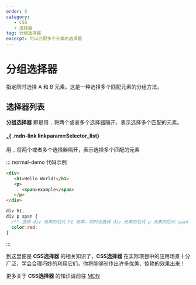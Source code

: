 ```yaml
---
order: 5
category:
   - CSS
   - 选择器 
tag: 分组选择器
excerpt: 可以匹配多个元素的选择器
---
```



<!--more-->
      


# 分组选择器
指定同时选择 A 和 B 元素。这是一种选择多个匹配元素的分组方法。
## 选择器列表
**分组选择器** 即是用 ```,``` 将两个或者多个选择器隔开，表示选择多个匹配的元素。
<Mcard>

#### [`,`][zh-link]{ .mdn-link linkparam=Selector_list}
用 `,` 将两个或者多个选择器隔开，表示选择多个匹配的元素
</Mcard>


::: normal-demo 代码示例

```html
<div>
   <h1>Hello World!</h1>
   <p>
      <span>example</span>
   </p>
</div>
```

```css
div h1,
div p span {
  /** 选择 div 元素的后代 h1 元素，同时也选择 div 元素的后代 p 元素的后代 span 元素 */
  color:red;
} 
```
:::    

<Minfo>

到这里便是 **CSS选择器** 的相关知识了，**CSS选择器** 在实际项目中的应用场景十分广泛，学会合理巧妙的利用它们，你将能够制作出许多优美、惊艳的效果出来！   
       
更多关于 **CSS选择器** 的知识请前往 [MDN](https://developer.mozilla.org/zh-CN/docs/Learn/CSS/Building_blocks/Selectors)

</Minfo>


[zh-link]:https://developer.mozilla.org/zh-CN/docs/Web/CSS/
[en-link]:https://developer.mozilla.org/en-US/docs/Web/CSS/